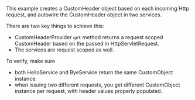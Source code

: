 This example creates a CustomHeader object based on each incoming Http request, and autowire the CustomHeader object in two services.

There are two key things to achieve this:
* CustomHeaderProvider ```get``` method returns a request scoped CustomHeader based on the passed in HttpServletRequest. 
* The services are request scoped as well. 

To verify, make sure  
* both HelloService and ByeService return the same CustomObject instance.
* when issuing two different requests, you get different CustomObject instance per request, with header values properly populated.
